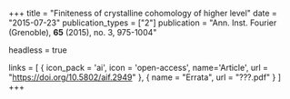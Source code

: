 +++
title = "Finiteness of crystalline cohomology of higher level"
date = "2015-07-23"
publication_types = ["2"]
publication = "Ann. Inst. Fourier (Grenoble), **65** (2015), no. 3, 975-1004"

headless = true

links = [ { icon_pack = 'ai', icon = 'open-access', name='Article', url = "https://doi.org/10.5802/aif.2949" }, { name = "Errata", url = "???.pdf" } ]
+++
